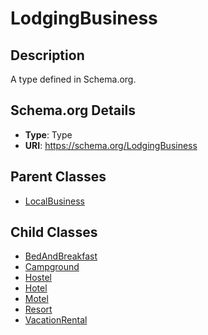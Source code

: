 # LodgingBusiness

## Description
A type defined in Schema.org.

## Schema.org Details
- **Type**: Type
- **URI**: https://schema.org/LodgingBusiness

## Parent Classes
- [LocalBusiness](../LocalBusiness.md)

## Child Classes
- [BedAndBreakfast](BedAndBreakfast/BedAndBreakfast.md)
- [Campground](Campground/Campground.md)
- [Hostel](Hostel/Hostel.md)
- [Hotel](Hotel/Hotel.md)
- [Motel](Motel/Motel.md)
- [Resort](Resort/Resort.md)
- [VacationRental](VacationRental/VacationRental.md)

